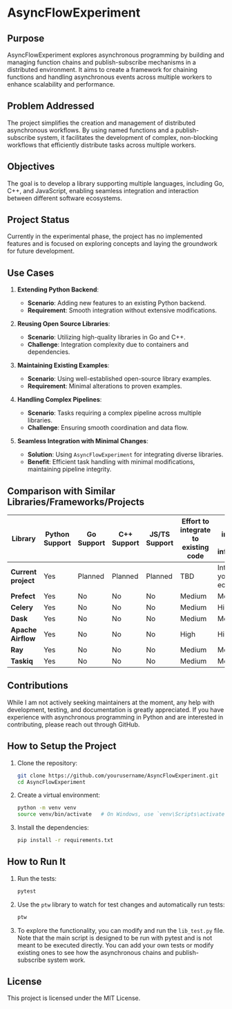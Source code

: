 # AsyncFlowExperiment

## Purpose

AsyncFlowExperiment explores asynchronous programming by building and managing function chains and publish-subscribe mechanisms in a distributed environment. It aims to create a framework for chaining functions and handling asynchronous events across multiple workers to enhance scalability and performance.

## Problem Addressed

The project simplifies the creation and management of distributed asynchronous workflows. By using named functions and a publish-subscribe system, it facilitates the development of complex, non-blocking workflows that efficiently distribute tasks across multiple workers.

## Objectives

The goal is to develop a library supporting multiple languages, including Go, C++, and JavaScript, enabling seamless integration and interaction between different software ecosystems.

## Project Status

Currently in the experimental phase, the project has no implemented features and is focused on exploring concepts and laying the groundwork for future development.

## Use Cases

1. **Extending Python Backend**:

   - **Scenario**: Adding new features to an existing Python backend.
   - **Requirement**: Smooth integration without extensive modifications.

2. **Reusing Open Source Libraries**:

   - **Scenario**: Utilizing high-quality libraries in Go and C++.
   - **Challenge**: Integration complexity due to containers and dependencies.

3. **Maintaining Existing Examples**:

   - **Scenario**: Using well-established open-source library examples.
   - **Requirement**: Minimal alterations to proven examples.

4. **Handling Complex Pipelines**:

   - **Scenario**: Tasks requiring a complex pipeline across multiple libraries.
   - **Challenge**: Ensuring smooth coordination and data flow.

5. **Seamless Integration with Minimal Changes**:
   - **Solution**: Using `AsyncFlowExperiment` for integrating diverse libraries.
   - **Benefit**: Efficient task handling with minimal modifications, maintaining pipeline integrity.

## Comparison with Similar Libraries/Frameworks/Projects

| Library             | Python Support | Go Support | C++ Support | JS/TS Support | Effort to integrate to existing code | Effort to integrate to existing infrastructure | Async Code support | Focus on Flow Management |
| ------------------- | -------------- | ---------- | ----------- | ------------- | ------------------------------------ | ---------------------------------------------- | ------------------ | ------------------------ |
| **Current project** | Yes            | Planned    | Planned     | Planned       | TBD                                  | Integrates in your ecosystem                   | Yes                | Yes                      |
| **Prefect**         | Yes            | No         | No          | No            | Medium                               | Medium                                         | Yes                | Yes                      |
| **Celery**          | Yes            | No         | No          | No            | Medium                               | High                                           | Yes                | No                       |
| **Dask**            | Yes            | No         | No          | No            | Medium                               | Medium                                         | Yes                | No                       |
| **Apache Airflow**  | Yes            | No         | No          | No            | High                                 | High                                           | Limited            | Yes                      |
| **Ray**             | Yes            | No         | No          | No            | Medium                               | Medium                                         | Yes                | Yes                      |
| **Taskiq**          | Yes            | No         | No          | No            | Medium                               | Medium                                         | Yes                | No                       |

## Contributions

While I am not actively seeking maintainers at the moment, any help with development, testing, and documentation is greatly appreciated. If you have experience with asynchronous programming in Python and are interested in contributing, please reach out through GitHub.

## How to Setup the Project

1. Clone the repository:

   ```sh
   git clone https://github.com/yourusername/AsyncFlowExperiment.git
   cd AsyncFlowExperiment
   ```

2. Create a virtual environment:

   ```sh
   python -m venv venv
   source venv/bin/activate   # On Windows, use `venv\Scripts\activate`
   ```

3. Install the dependencies:
   ```sh
   pip install -r requirements.txt
   ```

## How to Run It

1. Run the tests:

   ```sh
   pytest
   ```

2. Use the `ptw` library to watch for test changes and automatically run tests:

   ```sh
   ptw
   ```

3. To explore the functionality, you can modify and run the `lib_test.py` file. Note that the main script is designed to be run with pytest and is not meant to be executed directly. You can add your own tests or modify existing ones to see how the asynchronous chains and publish-subscribe system work.

## License

This project is licensed under the MIT License.
